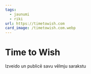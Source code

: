 ```yaml
---
tags:
  - jaunumi
  - riki
url: https://timetowish.com
card_image: /timetowish.com.webp
---
```


# Time to Wish

Izveido un publicē savu vēlmju sarakstu

